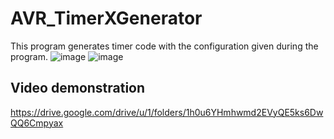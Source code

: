 # AVR_TimerXGenerator
This program generates timer code with the configuration given during the program.
![image](https://github.com/ZAK0EE/AVR_TimerXGenerator/assets/82421473/cbb331dd-588d-4dc4-b193-5e3860d59b4c)
![image](https://github.com/ZAK0EE/AVR_TimerXGenerator/assets/82421473/6ba38280-5dcf-4153-8627-46e97441007b)


## Video demonstration
https://drive.google.com/drive/u/1/folders/1h0u6YHmhwmd2EVyQE5ks6DwQQ6Cmpyax
